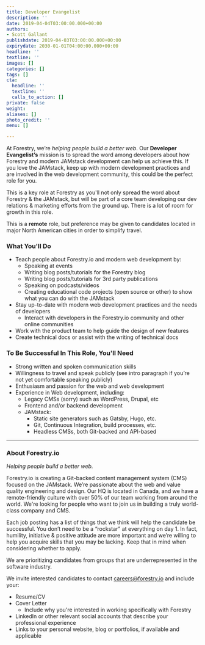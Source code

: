 ```yaml
---
title: Developer Evangelist
description: ''
date: 2019-04-04T03:00:00.000+00:00
authors:
- Scott Gallant
publishdate: 2019-04-03T03:00:00.000+00:00
expirydate: 2030-01-01T04:00:00.000+00:00
headline: ''
textline: ''
images: []
categories: []
tags: []
cta:
  headline: ''
  textline: ''
  calls_to_action: []
private: false
weight: 
aliases: []
photo_credit: ''
menu: []

---
```

At Forestry, we’re _helping people build a better web_. Our **Developer Evangelist’s** mission is to spread the word among developers about how Forestry and modern JAMstack development can help us achieve this. If you love the JAMstack, keep up with modern development practices and are involved in the web development community, this could be the perfect role for you.

This is a key role at Forestry as you'll not only spread the word about Forestry & the JAMstack, but will be part of a core team developing our dev relations & marketing efforts from the ground up. There is a lot of room for growth in this role.

This is a **remote** role, but preference may be given to candidates located in major North American cities in order to simplify travel.
<!--more-->

### What You'll Do

* Teach people about Forestry.io and modern web development by:
  * Speaking at events
  * Writing blog posts/tutorials for the Forestry blog
  * Writing blog posts/tutorials for 3rd party publications
  * Speaking on podcasts/videos
  * Creating educational code projects (open source or other) to show what you can do with the JAMstack
* Stay up-to-date with modern web development practices and the needs of developers
  * Interact with developers in the Forestry.io community and other online communities
* Work with the product team to help guide the design of new features
* Create technical docs or assist with the writing of technical docs

### To Be Successful In This Role, You'll Need

* Strong written and spoken communication skills
* Willingness to travel and speak publicly (see intro paragraph if you’re not yet comfortable speaking publicly)
* Enthusiasm and passion for the web and web development
* Experience in Web development, including:
  * Legacy CMSs (sorry) such as WordPress, Drupal, etc
  * Frontend and/or backend development
  * JAMstack:
    * Static site generators such as Gatsby, Hugo, etc.
    * Git, Continuous Integration, build processes, etc.
    * Headless CMSs, both Git-backed and API-based

***

### About Forestry.io

_Helping people build a better web._

Forestry.io is creating a Git-backed content management system (CMS) focused on the JAMstack. We’re passionate about the web and value quality engineering and design. Our HQ is located in Canada, and we have a remote-friendly culture with over 50% of our team working from around the world. We're looking for people who want to join us in building a truly world-class company and CMS.

Each job posting has a list of things that we think will help the candidate be successful. You don’t need to be a “rockstar” at everything on day 1. In fact, humility, initiative & positive attitude are more important and we’re willing to help you acquire skills that you may be lacking. Keep that in mind when considering whether to apply.

We are prioritizing candidates from groups that are underrepresented in the software industry.

We invite interested candidates to contact [careers@forestry.io](mailto:careers@forestry.io) and include your:

* Resume/CV
* Cover Letter
  * Include why you're interested in working specifically with Forestry
* LinkedIn or other relevant social accounts that describe your professional experience
* Links to your personal website, blog or portfolios, if available and applicable